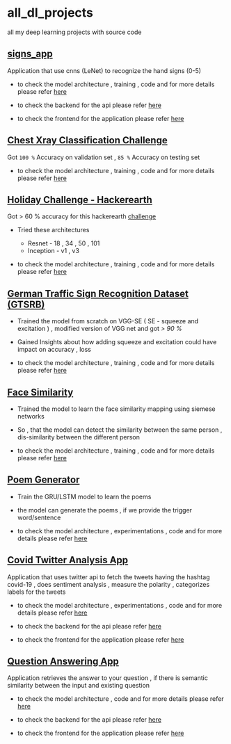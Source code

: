 # all_dl_projects
all my deep learning projects with source code

## [signs_app](sign_dataset)

Application that use cnns (LeNet) to recognize the hand signs (0-5)

- to check the model architecture , training , code and for more details  please refer [here](sign_dataset/model)

- to check the backend for the api please refer [here](sign_dataset/backend)

- to check the frontend for the application please refer [here](sign_dataset/frontend)

## [Chest Xray Classification Challenge](chest_xray_challenge)

Got `100 %` Accuracy on validation set , `85 %` Accuracy on testing set

- to check the model architecture , training , code and for more details  please refer [here](chest_xray_challenge)

## [Holiday Challenge - Hackerearth](holiday_challenge)

Got > 60 % accuracy for this hackerearth [challenge](https://www.hackerearth.com/problem/machine-learning/holiday-season-11-2c924626)

- Tried these architectures

    - Resnet - 18 , 34 , 50 , 101
    - Inception - v1 , v3

- to check the model architecture , training , code and for more details  please refer [here](holiday_challenge)

## [German Traffic Sign Recognition Dataset (GTSRB)](GTSRB)

- Trained the model from scratch on VGG-SE ( SE - squeeze and excitation ) , modified version of VGG net and got *> 90 %*

- Gained Insights about how adding squeeze and excitation could have impact on accuracy , loss

- to check the model architecture , training , code and for more details  please refer [here](GTSRB)

## [Face Similarity](face_match)

- Trained the model to learn the face similarity mapping using siemese networks

- So , that the model can detect the similarity between the same person , dis-similarity between the different person

- to check the model architecture , training , code and for more details  please refer [here](face_match)

## [Poem Generator](poem_generator)

- Train the GRU/LSTM model to learn the poems

- the model can generate the poems , if we provide the trigger word/sentence

- to check the model architecture , experimentations , code and for more details please refer [here](poem_generator)

## [Covid Twitter Analysis App](covid_twitter_app)

Application that uses twitter api to fetch the tweets having the hashtag covid-19 , does sentiment analysis , measure the polarity , categorizes labels for the tweets

- to check the model architecture , experimentations , code and for more details  please refer [here](covid_twitter_app/model)

- to check the backend for the api please refer [here](covid_twitter_app/backend)

- to check the frontend for the application please refer [here](covid_twitter_app/frontend)


## [Question Answering App](q_and_a)

Application retrieves the answer to your question , if there is semantic similarity between the input and existing question

- to check the model architecture , code and for more details  please refer [here](q_and_a)

- to check the backend for the api please refer [here](q_and_a)

- to check the frontend for the application please refer [here](q_and_a/faqapp)
